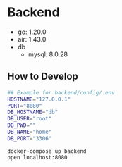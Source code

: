 # Backend
- go: 1.20.0
- air: 1.43.0
- db
  - mysql: 8.0.28

## How to Develop
```sh
## Example for backend/config/.env
HOSTNAME="127.0.0.1"
PORT="8080"
DB_HOSTNAME="db"
DB_USER="root"
DB_PWD=""
DB_NAME="home"
DB_PORT="3306"
```

```
docker-compose up backend
open localhost:8080
```
